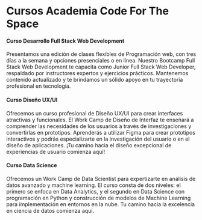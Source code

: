 # Cursos Academia Code For The Space

#### Curso Desarrollo Full Stack Web Development
Presentamos una edición de clases flexibles de Programación web, con tres días a la semana y opciones presenciales o en línea.
Nuestro Bootcamp Full Stack Web Development te capacita como Junior Full Stack Web Developer, respaldado por instructores expertos y ejercicios prácticos.
Mantenemos contenido actualizado y te brindamos un sólido apoyo en tu trayectoria profesional en tecnología.

#### Curso Diseño UX/UI
Ofrecemos un curso profesional de Diseño UX/UI para crear interfaces atractivas y funcionales. El Work Camp de Diseño de Interfaz te enseñará a comprender las necesidades de los usuarios a través de investigaciones y convertirlas en prototipos.
Aprenderás a utilizar Figma para crear prototipos interactivos y podrás especializarte en la investigación del usuario o en el diseño de aplicaciones.
¡Tu camino hacia el diseño excepcional de experiencias de usuario comienza aquí!

#### Curso Data Science
Ofrecemos un Work Camp de Data Scientist para expertizarte en análisis de datos avanzado y machine learning.
El curso consta de dos niveles: el primero se enfoca en Data Analytics, y el segundo en Data Science con programación en Python y construcción de modelos de Machine Learning para implementación en entornos en la nube.
Tu camino hacia la excelencia en ciencia de datos comienza aquí.
